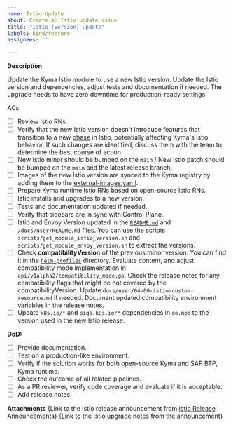 ```yaml
---
name: Istio Update
about: Create an Istio update issue
title: "Istio {version} update"
labels: kind/feature
assignees: ''

---
```

**Description**

Update the Kyma Istio module to use a new Istio version.
Update the Istio version and dependencies, adjust tests and documentation if needed.
The upgrade needs to have zero downtime for production-ready settings.

ACs:
- [ ] Review Istio RNs.
- [ ] Verify that the new Istio version doesn't introduce features that transition to a new [phase](https://istio.io/latest/docs/releases/feature-stages/) in Istio, potentially affecting Kyma's Istio behavior. If such changes are identified, discuss them with the team to determine the best course of action.
- [ ] New Istio minor should be bumped on the `main` / New Istio patch should be bumped on the `main` and the latest release branch.
- [ ] Images of the new Istio version are synced to the Kyma registry by adding them to the [external-images.yaml](https://github.com/kyma-project/istio/blob/main/external-images.yaml).
- [ ] Prepare Kyma runtime Istio RNs based on open-source Istio RNs.
- [ ] Istio installs and upgrades to a new version.
- [ ] Tests and documentation updated if needed.
- [ ] Verify that sidecars are in sync with Control Plane.
- [ ] Istio and Envoy Version updated in the [`README.md`](https://github.com/kyma-project/istio) and [`/docs/user/README.md`](https://github.com/kyma-project/istio) files. You can use the scripts `scripts/get_module_istio_version.sh` and `scripts/get_module_envoy_version.sh` to extract the versions.
- [ ] Check **compatibilityVersion** of the previous minor version. You can find it in the [`helm-profiles`](https://github.com/istio/istio/tree/master/manifests/helm-profiles) directory. Evaluate content, and adjust compatibility mode implementation in `api/v1alpha2/compatibility_mode.go`. Check the release notes for any compatibility flags that might be not covered by the compatibilityVersion. Update `docs/user/04-00-istio-custom-resource.md` if needed. Document updated compatibility environment variables in the release notes.
- [ ] Update `k8s.io/*` and `sigs.k8s.io/*` dependencies in `go.mod` to the version used in the new Istio release.

**DoD:**
- [ ] Provide documentation.
- [ ] Test on a production-like environment.
- [ ] Verify if the solution works for both open-source Kyma and SAP BTP, Kyma runtime.
- [ ] Check the outcome of all related pipelines.
- [ ] As a PR reviewer, verify code coverage and evaluate if it is acceptable.
- [ ] Add release notes.

**Attachments**
{Link to the Istio release announcement from [Istio Release Announcements](https://istio.io/latest/news/releases/)}
{Link to the Istio upgrade notes from the announcement}

<!-- Estimation: 
Patch version update: 2
Minor version update: 3
-->
